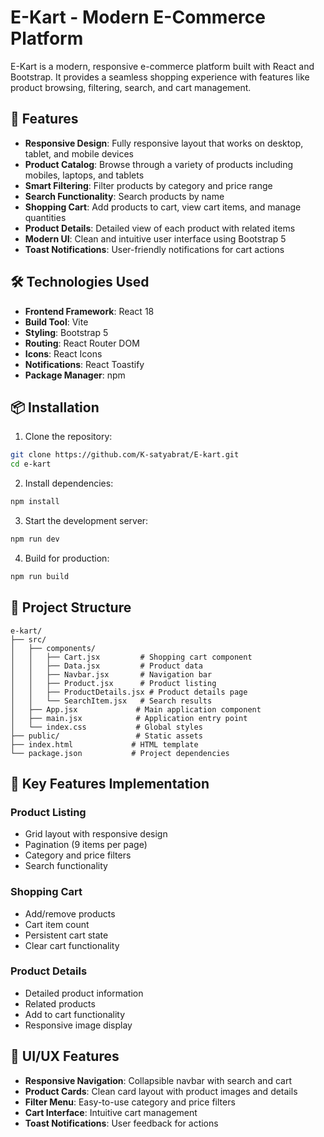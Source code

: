 # E-Kart - Modern E-Commerce Platform

E-Kart is a modern, responsive e-commerce platform built with React and Bootstrap. It provides a seamless shopping experience with features like product browsing, filtering, search, and cart management.

## 🚀 Features

- **Responsive Design**: Fully responsive layout that works on desktop, tablet, and mobile devices
- **Product Catalog**: Browse through a variety of products including mobiles, laptops, and tablets
- **Smart Filtering**: Filter products by category and price range
- **Search Functionality**: Search products by name
- **Shopping Cart**: Add products to cart, view cart items, and manage quantities
- **Product Details**: Detailed view of each product with related items
- **Modern UI**: Clean and intuitive user interface using Bootstrap 5
- **Toast Notifications**: User-friendly notifications for cart actions

## 🛠️ Technologies Used

- **Frontend Framework**: React 18
- **Build Tool**: Vite
- **Styling**: Bootstrap 5
- **Routing**: React Router DOM
- **Icons**: React Icons
- **Notifications**: React Toastify
- **Package Manager**: npm

## 📦 Installation

1. Clone the repository:
```bash
git clone https://github.com/K-satyabrat/E-kart.git
cd e-kart
```

2. Install dependencies:
```bash
npm install
```

3. Start the development server:
```bash
npm run dev
```

4. Build for production:
```bash
npm run build
```

## 🎯 Project Structure

```
e-kart/
├── src/
│   ├── components/
│   │   ├── Cart.jsx         # Shopping cart component
│   │   ├── Data.jsx         # Product data
│   │   ├── Navbar.jsx       # Navigation bar
│   │   ├── Product.jsx      # Product listing
│   │   ├── ProductDetails.jsx # Product details page
│   │   └── SearchItem.jsx   # Search results
│   ├── App.jsx             # Main application component
│   ├── main.jsx            # Application entry point
│   └── index.css           # Global styles
├── public/                 # Static assets
├── index.html             # HTML template
└── package.json           # Project dependencies
```

## 🔑 Key Features Implementation

### Product Listing
- Grid layout with responsive design
- Pagination (9 items per page)
- Category and price filters
- Search functionality

### Shopping Cart
- Add/remove products
- Cart item count
- Persistent cart state
- Clear cart functionality

### Product Details
- Detailed product information
- Related products
- Add to cart functionality
- Responsive image display

## 🎨 UI/UX Features

- **Responsive Navigation**: Collapsible navbar with search and cart
- **Product Cards**: Clean card layout with product images and details
- **Filter Menu**: Easy-to-use category and price filters
- **Cart Interface**: Intuitive cart management
- **Toast Notifications**: User feedback for actions

